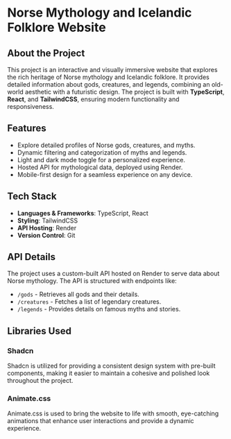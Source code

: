 # Norse Mythology and Icelandic Folklore Website

## About the Project

This project is an interactive and visually immersive website that explores the rich heritage of Norse mythology and Icelandic folklore. It provides detailed information about gods, creatures, and legends, combining an old-world aesthetic with a futuristic design.
The project is built with **TypeScript**, **React**, and **TailwindCSS**, ensuring modern functionality and responsiveness.

## Features

- Explore detailed profiles of Norse gods, creatures, and myths.
- Dynamic filtering and categorization of myths and legends.
- Light and dark mode toggle for a personalized experience.
- Hosted API for mythological data, deployed using Render.
- Mobile-first design for a seamless experience on any device.

## Tech Stack

- **Languages & Frameworks**: TypeScript, React
- **Styling**: TailwindCSS
- **API Hosting**: Render
- **Version Control**: Git

## API Details

The project uses a custom-built API hosted on Render to serve data about Norse mythology. The API is structured with endpoints like:

- `/gods` - Retrieves all gods and their details.
- `/creatures` - Fetches a list of legendary creatures.
- `/legends` - Provides details on famous myths and stories.

## Libraries Used

### Shadcn

Shadcn is utilized for providing a consistent design system with pre-built components, making it easier to maintain a cohesive and polished look throughout the project.

### Animate.css

Animate.css is used to bring the website to life with smooth, eye-catching animations that enhance user interactions and provide a dynamic experience.
